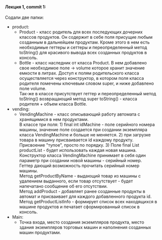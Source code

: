#### Лекция 1, commit 1:  
Содали две папки:
* product:
  * Product - класс родитель для всех последующих дочерних классов продуктов.
  Он содержит в себе поля присущие любым созданным в дальнейшем продуктам.
  Кроме этого в нем есть необходимые геттеры и сеттеры и переопределенный
  метод toString() для красивого вывода всех созданных продуктов в консоль.
  * Bottle - класс наследник от класса Product. В нем добавлено свое необходимое
  поле -> volume которое хранит значение емкости в литрах. Доступ к полям 
  родительского класса осуществляется через конструктор, в котором поля 
  класса родителя помечены ключевым словом super, и ниже добавлено поле volume.  
  Так-же в классе присутствует геттер и переопределенный метод toString() 
  возвращающий метод super toString() - класса родителя + объем класса Bottle.
* vending: 
  * VendingMachine - класс описывающий работу автомата с хранящимися в нем 
  продуктами.  
  В классе три поля: 1) final int idMachine - поле серийного номера машины,
  значение поле создается при создании экземпляра класса VendingMachine и больше не 
  меняется. 2) при загрузке товара в машину присваивается id каждому продукту. 
  Присвоение "тупое", просто по порядку. 3) Поле final List<Product> productList -
  будет использовать каждая новая машина.  
  Конструктор класса VendingMachine принимает в себя один параметр при создании 
  новой машины - серийный номер.  
  Геттер дающий возможность прочитать серийный номер машины.  
  Метод getProductByName - выдающий товар из машины с удалением выданного, если товар
  отсутствует - будет напечатано сообщение об его отсутствии.  
  Метод addProduct - добавляет ранее созданные продукты в автомат и присваивает
  для каждого добавленного продукта id.
  Метод getProductListInfo - формирует список всех находящихся в машине продуктов и 
  печатает сформированный список в консоль.
* Main:
  * Точка входа, место создания экземпляров продукта, место здания экземпляров 
  торговых машин и наполнения созданных машин продуктами.  